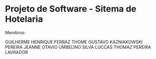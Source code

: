 # Projeto de Software - Sitema de Hotelaria
Membros:

GUILHERME HENRIQUE FERRAZ THOME
GUSTAVO KAZNIAKOWSKI PEREIRA
JEANNE OTAVIO UMBELINO SILVA
LUCCAS THOMAZ PEREIRA LAVRADOR
